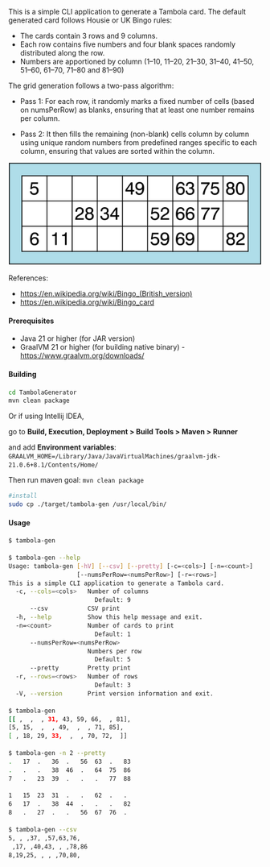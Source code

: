 This is a simple CLI application to generate a Tambola card.
The default generated card follows Housie or UK Bingo rules:
- The cards contain 3 rows and 9 columns. 
- Each row contains five numbers and four blank spaces randomly distributed along the row. 
- Numbers are apportioned by column (1–10, 11–20, 21–30, 31–40, 41–50, 51–60, 61–70, 71–80 and 81–90)

The grid generation follows a two-pass algorithm:

- Pass 1: For each row, it randomly marks a fixed number of cells (based on numsPerRow) as blanks, ensuring that at least one number remains per column.

- Pass 2: It then fills the remaining (non-blank) cells column by column using unique random numbers from predefined ranges specific to each column, ensuring that values are sorted within the column.


![img.png](samplecard.png)

References:
- https://en.wikipedia.org/wiki/Bingo_(British_version)
- https://en.wikipedia.org/wiki/Bingo_card

#### Prerequisites

- Java 21 or higher (for JAR version)
- GraalVM 21 or higher (for building native binary) - https://www.graalvm.org/downloads/

#### Building

```bash
cd TambolaGenerator
mvn clean package
```
Or if using Intellij IDEA,

go to **Build, Execution, Deployment > Build Tools > Maven > Runner**

and add **Environment variables**: `GRAALVM_HOME=/Library/Java/JavaVirtualMachines/graalvm-jdk-21.0.6+8.1/Contents/Home/`

Then run maven goal: `mvn clean package`

```bash
#install
sudo cp ./target/tambola-gen /usr/local/bin/
```

#### Usage

```bash
$ tambola-gen

$ tambola-gen --help
Usage: tambola-gen [-hV] [--csv] [--pretty] [-c=<cols>] [-n=<count>]
                   [--numsPerRow=<numsPerRow>] [-r=<rows>]
This is a simple CLI application to generate a Tambola card.
  -c, --cols=<cols>   Number of columns
                        Default: 9
      --csv           CSV print
  -h, --help          Show this help message and exit.
  -n=<count>          Number of cards to print
                        Default: 1
      --numsPerRow=<numsPerRow>
                      Numbers per row
                        Default: 5
      --pretty        Pretty print
  -r, --rows=<rows>   Number of rows
                        Default: 3
  -V, --version       Print version information and exit.

$ tambola-gen
[[ ,  ,  , 31, 43, 59, 66,  , 81],
[5, 15,  ,  , 49,  ,  , 71, 85],
[ , 18, 29, 33,  ,  , 70, 72,  ]]
  
$ tambola-gen -n 2 --pretty
.   17  .   36  .   56  63  .   83  
.   .   .   38  46  .   64  75  86  
7   .   23  39  .   .   .   77  88  

1   15  23  31  .   .   62  .   .   
6   17  .   38  44  .   .   .   82  
8   .   27  .   .   56  67  76  .   

$ tambola-gen --csv
5, , ,37, ,57,63,76, 
 ,17, ,40,43, , ,78,86
8,19,25, , , ,70,80,  

```
